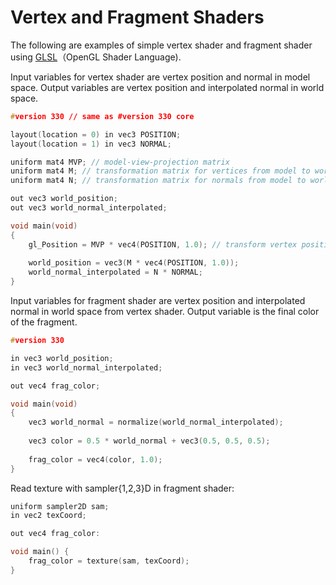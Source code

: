 # Vertex and Fragment Shaders

The following are examples of simple vertex shader and fragment shader using [GLSL](https://www.opengl.org/sdk/docs/tutorials/ClockworkCoders/glsl_overview.php)（OpenGL Shader Language).

Input variables for vertex shader are vertex position and normal in model space. Output variables are vertex position and interpolated normal in world space.

```cpp
#version 330 // same as #version 330 core

layout(location = 0) in vec3 POSITION;
layout(location = 1) in vec3 NORMAL;

uniform mat4 MVP; // model-view-projection matrix
uniform mat4 M; // transformation matrix for vertices from model to world space
uniform mat4 N; // transformation matrix for normals from model to world space

out vec3 world_position;
out vec3 world_normal_interpolated;

void main(void)
{
    gl_Position = MVP * vec4(POSITION, 1.0); // transform vertex position into projection coordinate
    
    world_position = vec3(M * vec4(POSITION, 1.0));
    world_normal_interpolated = N * NORMAL;
}
```

Input variables for fragment shader are vertex position and interpolated normal in world space from vertex shader. Output variable is the final color of the fragment.

```cpp
#version 330

in vec3 world_position;
in vec3 world_normal_interpolated;

out vec4 frag_color;

void main(void)
{
    vec3 world_normal = normalize(world_normal_interpolated);
    
    vec3 color = 0.5 * world_normal + vec3(0.5, 0.5, 0.5);
    
    frag_color = vec4(color, 1.0);
}
```

Read texture with sampler{1,2,3}D in fragment shader:

```cpp
uniform sampler2D sam;
in vec2 texCoord;

out vec4 frag_color:

void main() {
    frag_color = texture(sam, texCoord);
}
```
